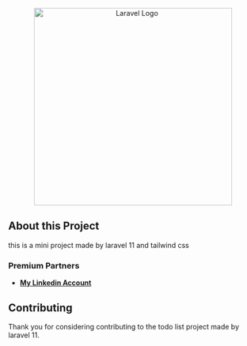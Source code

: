<p align="center"><a href="https://laravel.com" target="_blank"><img src="https://raw.githubusercontent.com/laravel/art/master/logo-lockup/5%20SVG/2%20CMYK/1%20Full%20Color/laravel-logolockup-cmyk-red.svg" width="400" alt="Laravel Logo"></a></p>


## About this Project
 this is a mini project made by laravel 11 and tailwind css
### Premium Partners

- **[My Linkedin Account](https://linkedin.com/in/morteza-chabooshi)**


## Contributing

Thank you for considering contributing to the todo list project made by laravel 11.
